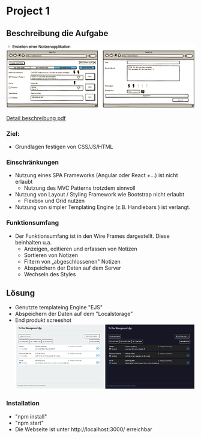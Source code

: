 # Project 1 
## Beschreibung die Aufgabe
![](static/assets/WireFrameScreenshotProject1.png)

[Detail beschreibung pdf](static/assets/Projekt_1Beschreibung.pdf )
### Ziel: 
* Grundlagen festigen von CSS/JS/HTML

### Einschränkungen
* Nutzung eines SPA Frameworks (Angular oder React +...) ist nicht erlaubt
  * Nutzung des MVC Patterns trotzdem sinnvoll
* Nutzung von Layout / Styling Framework wie Bootstrap nicht erlaubt
  * Flexbox und Grid nutzen
* Nutzung von simpler Templating Engine (z.B. Handlebars ) ist verlangt.

### Funktionsumfang
* Der Funktionsumfang ist in den Wire Frames dargestellt. Diese beinhalten u.a.
  * Anzeigen, editieren und erfassen von Notizen
  * Sortieren von Notizen
  * Filtern von „abgeschlossenen" Notizen
  * Abspeichern der Daten auf dem Server
  * Wechseln des Styles
  
## Lösung
* Genutzte templateing Engine "EJS"
* Abspeichern der Daten auf dem "Localstorage"
* End produkt screeshot 
![](static/assets/both-in-one.PNG)

### Installation
* "npm install"
* "npm start"
* Die Webseite ist unter http://localhost:3000/ erreichbar

